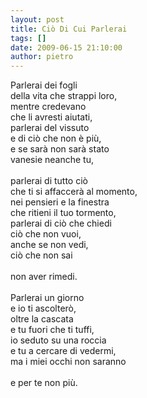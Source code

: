 ```yaml
---
layout: post
title: Ciò Di Cui Parlerai
tags: []
date: 2009-06-15 21:10:00
author: pietro
---
```

Parlerai dei fogli<br/>della vita che strappi loro,<br/>mentre credevano<br/>che li avresti aiutati,<br/>parlerai del vissuto<br/>e di ciò che non è più,<br/>e se sarà non sarà stato<br/>vanesie neanche tu,<br/><br/>parlerai di tutto ciò<br/>che ti si affaccerà al momento,<br/>nei pensieri e la finestra<br/>che ritieni il tuo tormento,<br/>parlerai di ciò che chiedi<br/>ciò che non vuoi,<br/>anche se non vedi,<br/>ciò che non sai<br/><br/>non aver rimedi.<br/><br/>Parlerai un giorno<br/>e io ti ascolterò,<br/>oltre la cascata<br/>e tu fuori che ti tuffi,<br/>io seduto su una roccia<br/>e tu a cercare di vedermi,<br/>ma i miei occhi non saranno<br/><br/>e per te non più.
